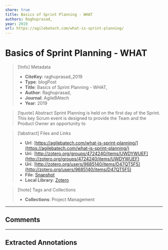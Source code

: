 ```yaml
---
share: true
title: Basics of Sprint Planning - WHAT
authors: Raghuprasad,
year: 2019 
url: https://agilebatech.com/what-is-sprint-planning/
---
```


# Basics of Sprint Planning - WHAT

> [!info] Metadata
> - **CiteKey**: raghuprasad_2019
> - **Type**: blogPost
> - **Title**: Basics of Sprint Planning - WHAT, 
> - **Author**: Raghuprasad,
> - **Journal**: AgileBAtech 
> - **Year**: 2019 

> [!quote] Abstract
> Sprint Planning is held on the first day of the Sprint. This key Scrum event is designed to provide the Team and the Product Owner an opportunity to

> [!abstract] Files and Links
> - **Url**: [https://agilebatech.com/what-is-sprint-planning/](https://agilebatech.com/what-is-sprint-planning/)
> - **Uri**: [http://zotero.org/groups/4724240/items/UWDYWUEF](http://zotero.org/groups/4724240/items/UWDYWUEF)
> - **Uri**: [http://zotero.org/users/9685140/items/D47QT5F5](http://zotero.org/users/9685140/items/D47QT5F5)
> - **File**: [Snapshot](file:///Users/jan/Zotero/storage/HMHENKD8/what-is-sprint-planning.html)
> - **Local Library**: [Zotero]((zotero://select/library/items/D47QT5F5))

> [!note] Tags and Collections
> - **Collections**: Project Management

----

## Comments



----

## Extracted Annotations

